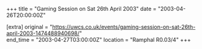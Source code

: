 +++
title = "Gaming Session on Sat 26th April 2003"
date = "2003-04-26T20:00:00Z"

[extra]
original = "https://uwcs.co.uk/events/gaming-session-on-sat-26th-april-2003-1474488940698/"    
end_time = "2003-04-27T03:00:00Z"
location = "Ramphal R0.03/4"
+++



